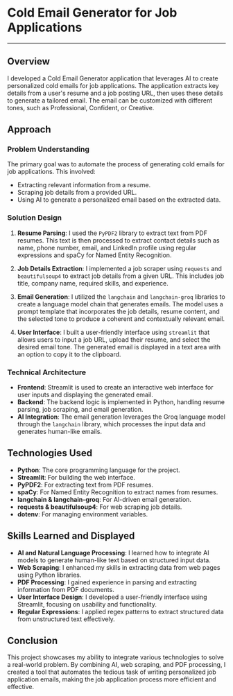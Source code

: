 # Cold Email Generator for Job Applications
_______________________________________________________________________________________________________

## Overview

I developed a Cold Email Generator application that leverages AI to create personalized cold emails for job applications. The application extracts key details from a user's resume and a job posting URL, then uses these details to generate a tailored email. The email can be customized with different tones, such as Professional, Confident, or Creative.

## Approach

### Problem Understanding

The primary goal was to automate the process of generating cold emails for job applications. This involved:
- Extracting relevant information from a resume.
- Scraping job details from a provided URL.
- Using AI to generate a personalized email based on the extracted data.

### Solution Design

1. **Resume Parsing**: I used the `PyPDF2` library to extract text from PDF resumes. This text is then processed to extract contact details such as name, phone number, email, and LinkedIn profile using regular expressions and spaCy for Named Entity Recognition.

2. **Job Details Extraction**: I implemented a job scraper using `requests` and `beautifulsoup4` to extract job details from a given URL. This includes job title, company name, required skills, and experience.

3. **Email Generation**: I utilized the `langchain` and `langchain-groq` libraries to create a language model chain that generates emails. The model uses a prompt template that incorporates the job details, resume content, and the selected tone to produce a coherent and contextually relevant email.

4. **User Interface**: I built a user-friendly interface using `streamlit` that allows users to input a job URL, upload their resume, and select the desired email tone. The generated email is displayed in a text area with an option to copy it to the clipboard.

### Technical Architecture

- **Frontend**: Streamlit is used to create an interactive web interface for user inputs and displaying the generated email.
- **Backend**: The backend logic is implemented in Python, handling resume parsing, job scraping, and email generation.
- **AI Integration**: The email generation leverages the Groq language model through the `langchain` library, which processes the input data and generates human-like emails.

## Technologies Used

- **Python**: The core programming language for the project.
- **Streamlit**: For building the web interface.
- **PyPDF2**: For extracting text from PDF resumes.
- **spaCy**: For Named Entity Recognition to extract names from resumes.
- **langchain & langchain-groq**: For AI-driven email generation.
- **requests & beautifulsoup4**: For web scraping job details.
- **dotenv**: For managing environment variables.

## Skills Learned and Displayed

- **AI and Natural Language Processing**: I learned how to integrate AI models to generate human-like text based on structured input data.
- **Web Scraping**: I enhanced my skills in extracting data from web pages using Python libraries.
- **PDF Processing**: I gained experience in parsing and extracting information from PDF documents.
- **User Interface Design**: I developed a user-friendly interface using Streamlit, focusing on usability and functionality.
- **Regular Expressions**: I applied regex patterns to extract structured data from unstructured text effectively.

## Conclusion

This project showcases my ability to integrate various technologies to solve a real-world problem. By combining AI, web scraping, and PDF processing, I created a tool that automates the tedious task of writing personalized job application emails, making the job application process more efficient and effective.

